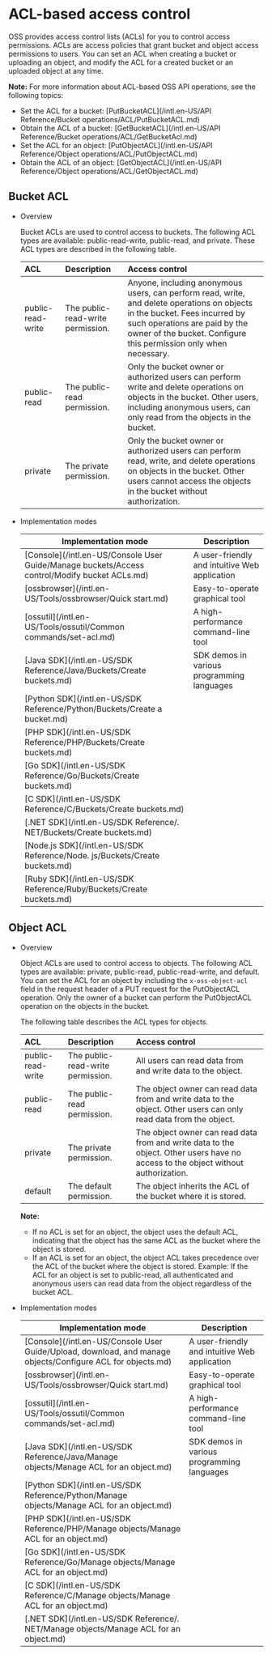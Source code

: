 # ACL-based access control

OSS provides access control lists \(ACLs\) for you to control access permissions. ACLs are access policies that grant bucket and object access permissions to users. You can set an ACL when creating a bucket or uploading an object, and modify the ACL for a created bucket or an uploaded object at any time.

**Note:** For more information about ACL-based OSS API operations, see the following topics:

-   Set the ACL for a bucket: [PutBucketACL](/intl.en-US/API Reference/Bucket operations/ACL/PutBucketACL.md)
-   Obtain the ACL of a bucket: [GetBucketACL](/intl.en-US/API Reference/Bucket operations/ACL/GetBucketAcl.md)
-   Set the ACL for an object: [PutObjectACL](/intl.en-US/API Reference/Object operations/ACL/PutObjectACL.md)
-   Obtain the ACL of an object: [GetObjectACL](/intl.en-US/API Reference/Object operations/ACL/GetObjectACL.md)

## Bucket ACL

-   Overview

    Bucket ACLs are used to control access to buckets. The following ACL types are available: public-read-write, public-read, and private. These ACL types are described in the following table.

    |ACL|Description|Access control|
    |:--|:----------|:-------------|
    |public-read-write|The public-read-write permission.|Anyone, including anonymous users, can perform read, write, and delete operations on objects in the bucket. Fees incurred by such operations are paid by the owner of the bucket. Configure this permission only when necessary.|
    |public-read|The public-read permission.|Only the bucket owner or authorized users can perform write and delete operations on objects in the bucket. Other users, including anonymous users, can only read from the objects in the bucket.|
    |private|The private permission.|Only the bucket owner or authorized users can perform read, write, and delete operations on objects in the bucket. Other users cannot access the objects in the bucket without authorization.|

-   Implementation modes

    |Implementation mode|Description|
    |-------------------|-----------|
    |[Console](/intl.en-US/Console User Guide/Manage buckets/Access control/Modify bucket ACLs.md)|A user-friendly and intuitive Web application|
    |[ossbrowser](/intl.en-US/Tools/ossbrowser/Quick start.md)|Easy-to-operate graphical tool|
    |[ossutil](/intl.en-US/Tools/ossutil/Common commands/set-acl.md)|A high-performance command-line tool|
    |[Java SDK](/intl.en-US/SDK Reference/Java/Buckets/Create buckets.md)|SDK demos in various programming languages|
    |[Python SDK](/intl.en-US/SDK Reference/Python/Buckets/Create a bucket.md)|
    |[PHP SDK](/intl.en-US/SDK Reference/PHP/Buckets/Create buckets.md)|
    |[Go SDK](/intl.en-US/SDK Reference/Go/Buckets/Create buckets.md)|
    |[C SDK](/intl.en-US/SDK Reference/C/Buckets/Create buckets.md)|
    |[.NET SDK](/intl.en-US/SDK Reference/. NET/Buckets/Create buckets.md)|
    |[Node.js SDK](/intl.en-US/SDK Reference/Node. js/Buckets/Create buckets.md)|
    |[Ruby SDK](/intl.en-US/SDK Reference/Ruby/Buckets/Create buckets.md)|


## Object ACL

-   Overview

    Object ACLs are used to control access to objects. The following ACL types are available: private, public-read, public-read-write, and default. You can set the ACL for an object by including the `x-oss-object-acl` field in the request header of a PUT request for the PutObjectACL operation. Only the owner of a bucket can perform the PutObjectACL operation on the objects in the bucket.

    The following table describes the ACL types for objects.

    |ACL|Description|Access control|
    |:--|:----------|:-------------|
    |public-read-write|The public-read-write permission.|All users can read data from and write data to the object.|
    |public-read|The public-read permission.|The object owner can read data from and write data to the object. Other users can only read data from the object.|
    |private|The private permission.|The object owner can read data from and write data to the object. Other users have no access to the object without authorization.|
    |default|The default permission.|The object inherits the ACL of the bucket where it is stored.|

    **Note:**

    -   If no ACL is set for an object, the object uses the default ACL, indicating that the object has the same ACL as the bucket where the object is stored.
    -   If an ACL is set for an object, the object ACL takes precedence over the ACL of the bucket where the object is stored. Example: If the ACL for an object is set to public-read, all authenticated and anonymous users can read data from the object regardless of the bucket ACL.
-   Implementation modes

    |Implementation mode|Description|
    |-------------------|-----------|
    |[Console](/intl.en-US/Console User Guide/Upload, download, and manage objects/Configure ACL for objects.md)|A user-friendly and intuitive Web application|
    |[ossbrowser](/intl.en-US/Tools/ossbrowser/Quick start.md)|Easy-to-operate graphical tool|
    |[ossutil](/intl.en-US/Tools/ossutil/Common commands/set-acl.md)|A high-performance command-line tool|
    |[Java SDK](/intl.en-US/SDK Reference/Java/Manage objects/Manage ACL for an object.md)|SDK demos in various programming languages|
    |[Python SDK](/intl.en-US/SDK Reference/Python/Manage objects/Manage ACL for an object.md)|
    |[PHP SDK](/intl.en-US/SDK Reference/PHP/Manage objects/Manage ACL for an object.md)|
    |[Go SDK](/intl.en-US/SDK Reference/Go/Manage objects/Manage ACL for an object.md)|
    |[C SDK](/intl.en-US/SDK Reference/C/Manage objects/Manage ACL for an object.md)|
    |[.NET SDK](/intl.en-US/SDK Reference/. NET/Manage objects/Manage ACL for an object.md)|


